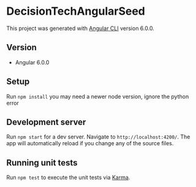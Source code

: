 # DecisionTechAngularSeed

This project was generated with [Angular CLI](https://github.com/angular/angular-cli) version 6.0.0.

## Version
* Angular 6.0.0

## Setup

Run `npm install` you may need a newer node version, ignore the python error


## Development server

Run `npm start` for a dev server. Navigate to `http://localhost:4200/`. The app will automatically reload if you change any of the source files.


## Running unit tests

Run `npm test` to execute the unit tests via [Karma](https://karma-runner.github.io).
